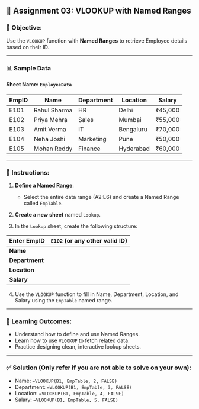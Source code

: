 ## 📘 **Assignment 03: VLOOKUP with Named Ranges**

### 🎯 Objective:

Use the `VLOOKUP` function with **Named Ranges** to retrieve Employee details based on their ID.

---

### 📊 Sample Data

#### Sheet Name: `EmployeeData`

| **EmpID** | **Name**     | **Department** | **Location** | **Salary** |
| --------- | ------------ | -------------- | ------------ | ---------- |
| E101      | Rahul Sharma | HR             | Delhi        | ₹45,000    |
| E102      | Priya Mehra  | Sales          | Mumbai       | ₹55,000    |
| E103      | Amit Verma   | IT             | Bengaluru    | ₹70,000    |
| E104      | Neha Joshi   | Marketing      | Pune         | ₹50,000    |
| E105      | Mohan Reddy  | Finance        | Hyderabad    | ₹60,000    |

---

### 📝 Instructions:

1. **Define a Named Range**:

   - Select the entire data range (A2\:E6) and create a Named Range called `EmpTable`.

2. **Create a new sheet** named `Lookup`.

3. In the `Lookup` sheet, create the following structure:

| **Enter EmpID** | `E102` (or any other valid ID) |
| --------------- | ------------------------------ |
| **Name**        |                                |
| **Department**  |                                |
| **Location**    |                                |
| **Salary**      |                                |

4. Use the `VLOOKUP` function to fill in Name, Department, Location, and Salary using the `EmpTable` named range.

---

### 🧠 Learning Outcomes:

- Understand how to define and use Named Ranges.
- Learn how to use `VLOOKUP` to fetch related data.
- Practice designing clean, interactive lookup sheets.

---

### ✅ Solution (Only refer if you are not able to solve on your own):

- Name: `=VLOOKUP(B1, EmpTable, 2, FALSE)`
- Department: `=VLOOKUP(B1, EmpTable, 3, FALSE)`
- Location: `=VLOOKUP(B1, EmpTable, 4, FALSE)`
- Salary: `=VLOOKUP(B1, EmpTable, 5, FALSE)`
